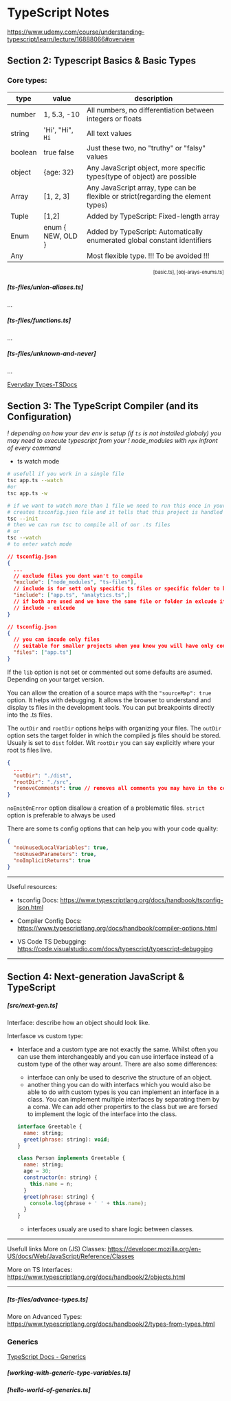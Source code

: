 # TypeScript Notes

https://www.udemy.com/course/understanding-typescript/learn/lecture/16888066#overview

## Section 2: Typescript Basics & Basic Types

### Core types:

| type    | value             | description                                                                       |
| ------- | ----------------- | --------------------------------------------------------------------------------- |
| number  | 1, 5.3, -10       | All numbers, no differentiation between integers or floats                        |
| string  | 'Hi', "Hi", `Hi`  | All text values                                                                   |
| boolean | true false        | Just these two, no "truthy" or "falsy" values                                     |
| object  | {age: 32}         | Any JavaScript object, more specific types(type of object) are possible           |
| Array   | [1, 2, 3]         | Any JavaScript array, type can be flexible or strict(regarding the element types) |
| Tuple   | [1,2]             | Added by TypeScript: Fixed-length array                                           |
| Enum    | enum { NEW, OLD } | Added by TypeScript: Automatically enumerated global constant identifiers         |
| Any     |                   | Most flexible type. !!! To be avoided !!!                                         |

<p style='font-size: 11px; text-align: right;'>[basic.ts], [obj-arays-enums.ts]</p>

##### [ts-files/union-aliases.ts]

...

##### [ts-files/functions.ts]

...

##### [ts-files/unknown-and-never]

...

[Everyday Types-TSDocs](https://www.typescriptlang.org/docs/handbook/2/everyday-types.html)

## Section 3: The TypeScript Compiler (and its Configuration)

_! depending on how your dev env is setup (if `ts` is not installed globaly)_
_you may need to execute typescript from your_
_! node_modules with `npx` infront of every command_

- ts watch mode

```bash
# usefull if you work in a single file
tsc app.ts --watch
#or
tsc app.ts -w
```

```bash
# if we want to watch more than 1 file we need to run this once in your project folder
# creates tsconfig.json file and it tells that this project is handled by ts
tsc --init
# then we can run tsc to compile all of our .ts files
# or
tsc --watch
# to enter watch mode
```

```json
// tsconfig.json
{
  ...
  // exclude files you dont wan't to compile
  "exclude": ["node_modules", "ts-files"],
  // include is for sett only specific ts files or specific folder to be compiled
  "include": ["app.ts", "analytics.ts",]
  // if both are used and we have the same file or folder in exlcude its applied
  // include - exlcude
}
```

```json
// tsconfig.json
{
  // you can incude only files
  // suitable for smaller projects when you know you will have only couple of `.ts` files
  "files": ["app.ts"]
}
```

If the `lib` option is not set or commented out some defaults are asumed. Depending on your target version.

You can allow the creation of a source maps with the `"sourceMap": true` option. It helps with debugging. It allows the browser to understand and display ts files in the development tools. You can put breakpoints directly into the .ts files.

The `outDir` and `rootDir` options helps with organizing your files. The `outDir` option sets the target folder in which the compiled js files should be stored. Usualy is set to `dist` folder. Wit `rootDir` you can say explicitly where your root ts files live.

```json
{
  ...
  "outDir": "./dist",
  "rootDir": "./src",
  "removeComments": true // removes all comments you may have in the compiled js file.
}
```

`noEmitOnError` option disallow a creation of a problematic files.
`strict` option is preferable to always be used

There are some ts config options that can help you with your code quality:

```json
{
  "noUnusedLocalVariables": true,
  "noUnusedParameters": true,
  "noImplicitReturns": true
}
```

---

Useful resources:

- tsconfig Docs: https://www.typescriptlang.org/docs/handbook/tsconfig-json.html

- Compiler Config Docs: https://www.typescriptlang.org/docs/handbook/compiler-options.html

- VS Code TS Debugging: https://code.visualstudio.com/docs/typescript/typescript-debugging

---

## Section 4: Next-generation JavaScript & TypeScript

##### [src/next-gen.ts]

Interface: describe how an object should look like.

Interfasce vs custom type:

- Interface and a custom type are not exactly the same. Whilst often you can use them interchangeably and you can use interface instead of a custom type of the other way arount. There are also some differences:

  - interface can only be used to descrive the structure of an object.
  - another thing you can do with interfacs which you would also be able to do with custom types is you can implement an interface in a class. You can implement multiple interfaces by separating them by a coma.
  We can add other propertirs to the class but we are forsed to implement the logic of the interface into the class. 
  ```js
  interface Greetable {
    name: string;
    greet(phrase: string): void;
  }

  class Person implements Greetable {
    name: string;
    age = 30;
    constructor(n: string) {
      this.name = n;
    }
    greet(phrase: string) {
      console.log(phrase + ' ' + this.name);
    }
  }
  ```
  - interfaces usualy are used to share logic between classes.
---
Usefull links
More on (JS) Classes: https://developer.mozilla.org/en-US/docs/Web/JavaScript/Reference/Classes

More on TS Interfaces: https://www.typescriptlang.org/docs/handbook/2/objects.html

---
##### [ts-files/advance-types.ts]

More on Advanced Types: 
https://www.typescriptlang.org/docs/handbook/2/types-from-types.html

### Generics
[TypeScript Docs - Generics](https://www.typescriptlang.org/docs/handbook/2/generics.html)

##### [working-with-generic-type-variables.ts]
##### [hello-world-of-generics.ts]